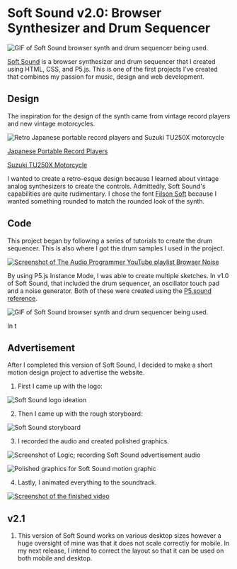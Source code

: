# Soft Sound v2.0: Browser Synthesizer and Drum Sequencer

![GIF of Soft Sound browser synth and drum sequencer being used.](assets/readme/soft-sound-v1-demo.gif)

[Soft Sound](https://alextownson.github.io/soft-sound/) is a browser synthesizer and drum sequencer that I created using HTML, CSS, and P5.js. This is one of the first projects I've created that combines my passion for music, design and web development. 

## Design 

The inspiration for the design of the synth came from vintage record players and new vintage motorcycles. 

![Retro Japanese portable record players and Suzuki TU250X motorcycle](assets/readme/ATownson_PhaseOne_Page_4.png)

[Japanese Portable Record Players](https://www.spoon-tamago.com/2016/07/21/an-exhibition-of-japanese-portable-record-players/)

[Suzuki TU250X Motorcycle](https://mtrracing.net/Motorcycles-Suzuki-TU250X-2019-Woonsocket-RI-b2c6b4e1-ecee-4cae-b442-a96e00844516)

I wanted to create a retro-esque design because I learned about vintage analog synthesizers to create the controls. Admittedly, Soft Sound's capabilities are quite rudimentary. I chose the font [Filson Soft](https://fonts.adobe.com/fonts/filson) because I wanted something rounded to match the rounded look of the synth.


## Code

This project began by following a series of tutorials to create the drum sequencer. This is also where I got the drum samples I used in the project. 

[![Screenshot of The Audio Programmer YouTube playlist Browser Noise](assets/readme/tutorial.png)](https://www.youtube.com/watch?v=mmluIbsmvoY&list=PLLgJJsrdwhPywJe2TmMzYNKHdIZ3PASbr&ab_channel=TheAudioProgrammer)

By using P5.js Instance Mode, I was able to create multiple sketches. In v1.0 of Soft Sound, that included the drum sequencer, an oscillator touch pad and a noise generator. Both of these were created using the [P5.sound reference](https://p5js.org/reference/#/libraries/p5.sound). 

![GIF of Soft Sound browser synth and drum sequencer being used.](assets/readme/soft-sound-v1-demo.gif)

In t

## Advertisement

After I completed this version of Soft Sound, I decided to make a short motion design project to advertise the website. 

1. First I came up with the logo: 

![Soft Sound logo ideation](assets/readme/ATownson_PhaseOne_Page_5.png)

2. Then I came up with the rough storyboard:

![Soft Sound storyboard](assets/readme/ATownson_PhaseOne_Page_6.png)

3. I recorded the audio and created polished graphics.

![Screenshot of Logic; recording Soft Sound advertisement audio](assets/readme/soft-sound-audio.png)

![Polished graphics for Soft Sound motion graphic](assets/readme/design-board.png)

4. Lastly, I animated everything to the soundtrack.

[![Screenshot of the finished video](assets/readme/soft-sound-preview.gif)](https://vimeo.com/559910995)

## v2.1

1. This version of Soft Sound works on various desktop sizes however a huge oversight of mine was that it does not scale correctly for mobile. In my next release, I intend to correct the layout so that it can be used on both mobile and desktop.   
